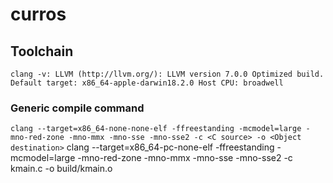 # curros

## Toolchain

`clang -v:
LLVM (http://llvm.org/):
  LLVM version 7.0.0
  Optimized build.
  Default target: x86_64-apple-darwin18.2.0
  Host CPU: broadwell`

### Generic compile command
`clang --target=x86_64-none-none-elf -ffreestanding -mcmodel=large -mno-red-zone -mno-mmx -mno-sse -mno-sse2 -c <C source> -o <Object destination>`
clang --target=x86_64-pc-none-elf -ffreestanding -mcmodel=large -mno-red-zone -mno-mmx -mno-sse -mno-sse2 -c kmain.c -o build/kmain.o
